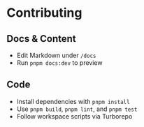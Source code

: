 # Contributing

## Docs & Content
- Edit Markdown under `/docs`
- Run `pnpm docs:dev` to preview

## Code
- Install dependencies with `pnpm install`
- Use `pnpm build`, `pnpm lint`, and `pnpm test`
- Follow workspace scripts via Turborepo
